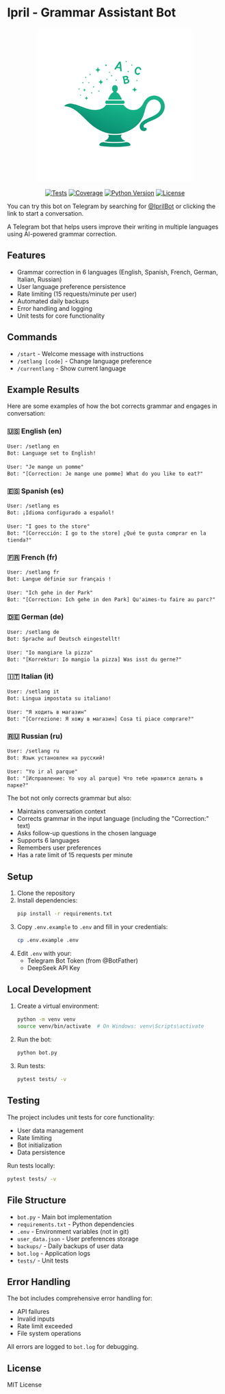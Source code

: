 # Ipril - Grammar Assistant Bot

<p align="center"><img src="https://raw.githubusercontent.com/imansprn/ipril/main/assets/logo.png" width="360"></p>

<p align="center">
  <a href="https://github.com/imansprn/ipril/actions/workflows/bot.yml"><img src="https://github.com/imansprn/ipril/actions/workflows/bot.yml/badge.svg" alt="Tests"></img></a>
  <a href="https://codecov.io/gh/imansprn/ipril"><img src="https://codecov.io/gh/imansprn/ipril/branch/main/graph/badge.svg" alt="Coverage"></img></a>
  <a href="https://www.python.org/downloads/"><img src="https://img.shields.io/badge/python-3.10-blue.svg" alt="Python Version"></img></a>
  <a href="https://opensource.org/licenses/MIT"><img src="https://img.shields.io/badge/License-MIT-yellow.svg" alt="License"></img></a>
</p>

You can try this bot on Telegram by searching for [@IprilBot](https://t.me/IprilBot) or clicking the link to start a conversation.

A Telegram bot that helps users improve their writing in multiple languages using AI-powered grammar correction.

## Features

- Grammar correction in 6 languages (English, Spanish, French, German, Italian, Russian)
- User language preference persistence
- Rate limiting (15 requests/minute per user)
- Automated daily backups
- Error handling and logging
- Unit tests for core functionality

## Commands

- `/start` - Welcome message with instructions
- `/setlang [code]` - Change language preference
- `/currentlang` - Show current language

## Example Results

Here are some examples of how the bot corrects grammar and engages in conversation:

### 🇺🇸 English (en)
```
User: /setlang en
Bot: Language set to English!

User: "Je mange un pomme"
Bot: "[Correction: Je mange une pomme] What do you like to eat?"
```

### 🇪🇸 Spanish (es)
```
User: /setlang es
Bot: ¡Idioma configurado a español!

User: "I goes to the store"
Bot: "[Corrección: I go to the store] ¿Qué te gusta comprar en la tienda?"
```

### 🇫🇷 French (fr)
```
User: /setlang fr
Bot: Langue définie sur français !

User: "Ich gehe in der Park"
Bot: "[Correction: Ich gehe in den Park] Qu'aimes-tu faire au parc?"
```

### 🇩🇪 German (de)
```
User: /setlang de
Bot: Sprache auf Deutsch eingestellt!

User: "Io mangiare la pizza"
Bot: "[Korrektur: Io mangio la pizza] Was isst du gerne?"
```

### 🇮🇹 Italian (it)
```
User: /setlang it
Bot: Lingua impostata su italiano!

User: "Я ходить в магазин"
Bot: "[Correzione: Я хожу в магазин] Cosa ti piace comprare?"
```

### 🇷🇺 Russian (ru)
```
User: /setlang ru
Bot: Язык установлен на русский!

User: "Yo ir al parque"
Bot: "[Исправление: Yo voy al parque] Что тебе нравится делать в парке?"
```

The bot not only corrects grammar but also:
- Maintains conversation context
- Corrects grammar in the input language (including the "Correction:" text)
- Asks follow-up questions in the chosen language
- Supports 6 languages
- Remembers user preferences
- Has a rate limit of 15 requests per minute

## Setup

1. Clone the repository
2. Install dependencies:
   ```bash
   pip install -r requirements.txt
   ```
3. Copy `.env.example` to `.env` and fill in your credentials:
   ```bash
   cp .env.example .env
   ```
4. Edit `.env` with your:
   - Telegram Bot Token (from @BotFather)
   - DeepSeek API Key

## Local Development

1. Create a virtual environment:
   ```bash
   python -m venv venv
   source venv/bin/activate  # On Windows: venv\Scripts\activate
   ```

2. Run the bot:
   ```bash
   python bot.py
   ```

3. Run tests:
   ```bash
   pytest tests/ -v
   ```

## Testing

The project includes unit tests for core functionality:
- User data management
- Rate limiting
- Bot initialization
- Data persistence

Run tests locally:
```bash
pytest tests/ -v
```

## File Structure

- `bot.py` - Main bot implementation
- `requirements.txt` - Python dependencies
- `.env` - Environment variables (not in git)
- `user_data.json` - User preferences storage
- `backups/` - Daily backups of user data
- `bot.log` - Application logs
- `tests/` - Unit tests

## Error Handling

The bot includes comprehensive error handling for:
- API failures
- Invalid inputs
- Rate limit exceeded
- File system operations

All errors are logged to `bot.log` for debugging.

## License

MIT License 